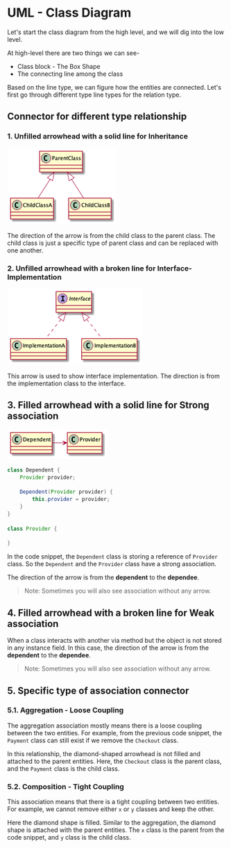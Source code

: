 # UML - Class Diagram

Let's start the class diagram from the high level, and we will dig into the low level.

At high-level there are two things we can see-

* Class block - The Box Shape
* The connecting line among the class

Based on the line type, we can figure how the entities are connected.
Let's first go through different type line types for the relation type.

## Connector for different type relationship

### 1. Unfilled arrowhead with a solid line for Inheritance

![Solid arrow line for Inheritance](./diagram/inheritance.png)

The direction of the arrow is from the child class to the parent class. The child class is just a specific type of
parent class and can be replaced with one another.

### 2. Unfilled arrowhead with a broken line for Interface-Implementation

![Dashed arrow line for Interface](./diagram/interface.png)

This arrow is used to show interface implementation. The direction is from the implementation class to the interface.

## 3. Filled arrowhead with a solid line for Strong association

![Solid arrow for strong association arrow](diagram/association.png)

```java
class Dependent {
    Provider provider;

    Dependent(Provider provider) {
        this.provider = provider;
    }
}

class Provider {

}
```

In the code snippet, the `Dependent` class is storing a reference of `Provider` class. So the `Dependent` and the
`Provider` class have a strong association.

The direction of the arrow is from the **dependent** to the **dependee**.

> Note: Sometimes you will also see association without any arrow.

## 4. Filled arrowhead with a broken line for Weak association

When a class interacts with another via method but the object is not stored in any instance field. In this case, the
direction of the arrow is from the **dependent** to the **dependee**.

> Note: Sometimes you will also see association without any arrow.

## 5. Specific type of association connector

### 5.1. Aggregation - Loose Coupling

The aggregation association mostly means there is a loose coupling between the two entities. For example, from the
previous code snippet, the `Payment` class can still exist if we remove the `Checkout` class.

In this relationship, the diamond-shaped arrowhead is not filled and attached to the parent entities. Here, the
`Checkout` class is the parent class, and the `Payment` class is the child class.

### 5.2. Composition - Tight Coupling

This association means that there is a tight coupling between two entities. For example, we cannot remove either `x` or
`y` classes and keep the other.

Here the diamond shape is filled. Similar to the aggregation, the diamond shape is attached with the parent entities.
The `x` class is the parent from the code snippet, and `y` class is the child class.